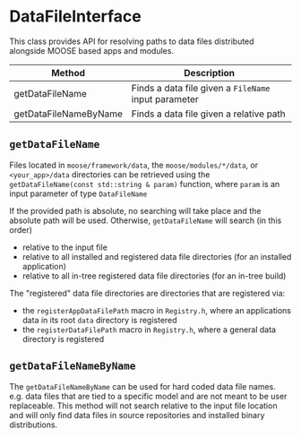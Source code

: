 # DataFileInterface

This class provides API for resolving paths to data files distributed alongside
MOOSE based apps and modules.

| Method | Description |
| - | - |
getDataFileName | Finds a data file given a `FileName` input parameter
getDataFileNameByName | Finds a data file given a relative path

## `getDataFileName`

Files located in `moose/framework/data`, the `moose/modules/*/data`, or
`<your_app>/data` directories can be retrieved using the `getDataFileName(const
std::string & param)` function, where `param` is an input parameter of type
`DataFileName`

If the provided path is absolute, no searching will take place and the absolute
path will be used. Otherwise, `getDataFileName` will search (in this order)

- relative to the input file
- relative to all installed and registered data file directories (for an installed application)
- relative to all in-tree registered data file directories (for an in-tree build)

The "registered" data file directories are directories that are registered via:

- the `registerAppDataFilePath` macro in `Registry.h`, where an applications data in its root `data` directory is registered
- the `registerDataFilePath` macro in `Registry.h`, where a general data directory is registered

## `getDataFileNameByName`

The `getDataFileNameByName` can be used for hard coded data file names. e.g.
data files that are tied to a specific model and are not meant to be user
replaceable. This method will not search relative to the input file location and
will only find data files in source repositories and installed binary
distributions.
